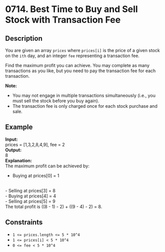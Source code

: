 # 0714. Best Time to Buy and Sell Stock with Transaction Fee

## Description

You are given an array `prices` where `prices[i]` is the price of a given stock on the `ith` day, and an integer `fee` representing a transaction fee.

Find the maximum profit you can achieve. You may complete as many transactions as you like, but you need to pay the transaction fee for each transaction.

**Note:**

- You may not engage in multiple transactions simultaneously (i.e., you must sell the stock before you buy again).
- The transaction fee is only charged once for each stock purchase and sale.


## Example

**Input:**  
prices = [1,3,2,8,4,9], fee = 2
<br>
**Output:**
<br>
8
<br>
**Explanation:**
<br>
The maximum profit can be achieved by:
<br>
- Buying at prices[0] = 1
<br>
- Selling at prices[3] = 8
<br>
- Buying at prices[4] = 4
<br>
- Selling at prices[5] = 9
<br>
The total profit is ((8 - 1) - 2) + ((9 - 4) - 2) = 8.

## Constraints

- `1 <= prices.length <= 5 * 10^4`
- `1 <= prices[i] < 5 * 10^4`
- `0 <= fee < 5 * 10^4`
